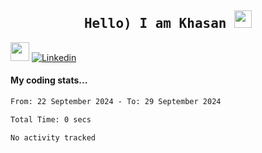 <h2 align='center'><samp><strong>Hello) I am Khasan <img src="https://media.giphy.com/media/hvRJCLFzcasrR4ia7z/giphy.gif" width="28px" height="28px"></strong></samp></h2>

<img src="https://media.giphy.com/media/WUlplcMpOCEmTGBtBW/giphy.gif" width="30"> [![Linkedin](https://img.shields.io/badge/LinkedIn-Khasan%20Rashidov-blue?logo=Linkedin&logoColor=blue&labelColor=black&style=flat-square)](https://www.linkedin.com/in/khasanr)  

#### My coding stats...
<!--START_SECTION:waka-->

```txt
From: 22 September 2024 - To: 29 September 2024

Total Time: 0 secs

No activity tracked
```

<!--END_SECTION:waka-->

<!---
khasanrashidov/khasanrashidov is a ✨ special ✨ repository because its `README.md` (this file) appears on your GitHub profile.
You can click the Preview link to take a look at your changes.
--->
